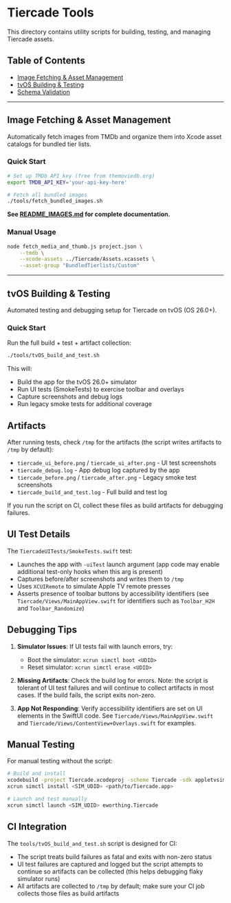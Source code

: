 # Tiercade Tools

This directory contains utility scripts for building, testing, and managing Tiercade assets.

## Table of Contents

- [Image Fetching & Asset Management](#image-fetching--asset-management)
- [tvOS Building & Testing](#tvos-building--testing)
- [Schema Validation](#schema-validation)

---

## Image Fetching & Asset Management

Automatically fetch images from TMDb and organize them into Xcode asset catalogs for bundled tier lists.

### Quick Start

```bash
# Set up TMDb API key (free from themoviedb.org)
export TMDB_API_KEY='your-api-key-here'

# Fetch all bundled images
./tools/fetch_bundled_images.sh
```

**See [README_IMAGES.md](./README_IMAGES.md) for complete documentation.**

### Manual Usage

```bash
node fetch_media_and_thumb.js project.json \
    --tmdb \
    --xcode-assets ../Tiercade/Assets.xcassets \
    --asset-group "BundledTierlists/Custom"
```

---

## tvOS Building & Testing

Automated testing and debugging setup for Tiercade on tvOS (OS 26.0+).

### Quick Start

Run the full build + test + artifact collection:

```bash
./tools/tvOS_build_and_test.sh
```

This will:
- Build the app for the tvOS 26.0+ simulator
- Run UI tests (SmokeTests) to exercise toolbar and overlays
- Capture screenshots and debug logs
- Run legacy smoke tests for additional coverage

## Artifacts

After running tests, check `/tmp` for the artifacts (the script writes artifacts to `/tmp` by default):

- `tiercade_ui_before.png` / `tiercade_ui_after.png` - UI test screenshots
- `tiercade_debug.log` - App debug log captured by the app
- `tiercade_before.png` / `tiercade_after.png` - Legacy smoke test screenshots
- `tiercade_build_and_test.log` - Full build and test log

If you run the script on CI, collect these files as build artifacts for debugging failures.

## UI Test Details

The `TiercadeUITests/SmokeTests.swift` test:
- Launches the app with `-uiTest` launch argument (app code may enable additional test-only hooks when this arg is present)
- Captures before/after screenshots and writes them to `/tmp`
- Uses `XCUIRemote` to simulate Apple TV remote presses
- Asserts presence of toolbar buttons by accessibility identifiers (see `Tiercade/Views/MainAppView.swift` for identifiers such as `Toolbar_H2H` and `Toolbar_Randomize`)

## Debugging Tips

1. **Simulator Issues**: If UI tests fail with launch errors, try:
   - Boot the simulator: `xcrun simctl boot <UDID>`
   - Reset simulator: `xcrun simctl erase <UDID>`

2. **Missing Artifacts**: Check the build log for errors. Note: the script is tolerant of UI test failures and will continue to collect artifacts in most cases. If the build fails, the script exits non-zero.

3. **App Not Responding**: Verify accessibility identifiers are set on UI elements in the SwiftUI code. See `Tiercade/Views/MainAppView.swift` and `Tiercade/Views/ContentView+Overlays.swift` for examples.

## Manual Testing

For manual testing without the script:

```bash
# Build and install
xcodebuild -project Tiercade.xcodeproj -scheme Tiercade -sdk appletvsimulator -destination "id=<SIM_UDID>" build
xcrun simctl install <SIM_UDID> <path/to/Tiercade.app>

# Launch and test manually
xcrun simctl launch <SIM_UDID> eworthing.Tiercade
```

## CI Integration

The `tools/tvOS_build_and_test.sh` script is designed for CI:
- The script treats build failures as fatal and exits with non-zero status
- UI test failures are captured and logged but the script attempts to continue so artifacts can be collected (this helps debugging flaky simulator runs)
- All artifacts are collected to `/tmp` by default; make sure your CI job collects those files as build artifacts